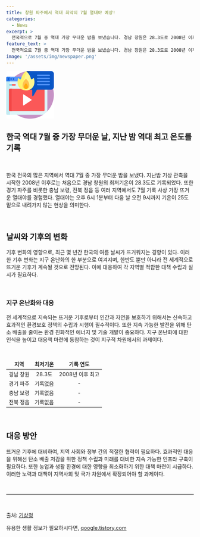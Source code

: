```yaml
---
title: 창원 파주에서 역대 최악의 7월 열대야 예상!
categories:
  - News
excerpt: >
  전국적으로 7월 중 역대 가장 무더운 밤을 보냈습니다. 경남 창원은 28.3도로 2008년 이후 최고 기온을 기록했고, 경기 파주, 충남 보령, 전북 정읍 등 여러 지역에서도 심한 열대야를 겪었습니다. 열대야는 오후 6시 1분부터 이튿날 오전 9시까지 기온이 25도 밑으로 내려가지 않는 현상입니다. 폭염과 열대야로 전국이 더위에 시달렸습니다.
feature_text: >
  전국적으로 7월 중 역대 가장 무더운 밤을 보냈습니다. 경남 창원은 28.3도로 2008년 이후 최고 기온을 기록했고, 경기 파주, 충남 보령, 전북 정읍 등 여러 지역에서도 심한 열대야를 겪었습니다. 열대야는 오후 6시 1분부터 이튿날 오전 9시까지 기온이 25도 밑으로 내려가지 않는 현상입니다. 폭염과 열대야로 전국이 더위에 시달렸습니다.
image: '/assets/img/newspaper.png'
---
```


<p><img src="/assets/img/news.png" alt="rentncar 속보" /></p>

<h2 data-ke-size="size26"><b>한국 역대 7월 중 가장 무더운 날, 지난 밤 역대 최고 온도를 기록</b></h2>

<p data-ke-size="size16">&nbsp;</p>

<p data-ke-size="size16">한국 전국의 많은 지역에서 역대 7월 중 가장 무더운 밤을 보냈다. 지난밤 기상 관측을 시작한 2008년 이후로는 처음으로 경남 창원의 최저기온이 28.3도로 기록되었다. 또한 경기 파주를 비롯한 충남 보령, 전북 정읍 등 여러 지역에서도 7월 기록 사상 가장 뜨거운 열대야를 경험했다. 열대야는 오후 6시 1분부터 다음 날 오전 9시까지 기온이 25도 밑으로 내려가지 않는 현상을 의미한다.</p>

<p data-ke-size="size16">&nbsp;</p>

<h2 data-ke-size="size24">날씨와 기후의 변화</h2>

<p data-ke-size="size16">기후 변화의 영향으로, 최근 몇 년간 한국의 여름 날씨가 뜨거워지는 경향이 있다. 이러한 기후 변화는 지구 온난화의 한 부분으로 여겨지며, 한반도 뿐만 아니라 전 세계적으로 뜨거운 기후가 계속될 것으로 전망된다. 이에 대응하여 각 지역별 적합한 대책 수립과 실시가 필요하다.</p>

<p data-ke-size="size16">&nbsp;</p>

<h3 data-ke-size="size22"><b>지구 온난화와 대응</b></h3>

<p data-ke-size="size16">전 세계적으로 지속되는 뜨거운 기후로부터 인간과 자연을 보호하기 위해서는 신속하고 효과적인 환경보호 정책의 수립과 시행이 필수적이다. 또한 지속 가능한 발전을 위해 탄소 배출을 줄이는 환경 친화적인 에너지 및 기술 개발이 중요하다. 지구 온난화에 대한 인식을 높이고 대응책 마련에 동참하는 것이 지구적 차원에서의 과제이다.</p>

<p data-ke-size="size16">&nbsp;</p>

<table>
<thead>
<tr>
<td style="text-align: center;"><b>지역</b></td>
<td style="text-align: center;"><b>최저기온</b></td>
<td style="text-align: center;"><b>기록 연도</b></td>
</tr>
</thead>
<tbody>
<tr>
<td style="text-align: center;">경남 창원</td>
<td style="text-align: center;">28.3도</td>
<td style="text-align: center;">2008년 이후 최고</td>
</tr>
<tr>
<td style="text-align: center;">경기 파주</td>
<td style="text-align: center;">기록없음</td>
<td style="text-align: center;">-</td>
</tr>
<tr>
<td style="text-align: center;">충남 보령</td>
<td style="text-align: center;">기록없음</td>
<td style="text-align: center;">-</td>
</tr>
<tr>
<td style="text-align: center;">전북 정읍</td>
<td style="text-align: center;">기록없음</td>
<td style="text-align: center;">-</td>
</tr>
</tbody>
</table>

<p data-ke-size="size16">&nbsp;</p>

<h2 data-ke-size="size24">대응 방안</h2>

<p data-ke-size="size16">뜨거운 기후에 대비하여, 지역 사회와 정부 간의 적절한 협력이 필요하다. 효과적인 대응을 위해선 탄소 배출 저감을 위한 정책 수립과 미래를 대비한 지속 가능한 인프라 구축이 필요하다. 또한 농업과 생활 환경에 대한 영향을 최소화하기 위한 대책 마련이 시급하다. 이러한 노력과 대책이 지역사회 및 국가 차원에서 확장되어야 할 과제이다.</p>

<p data-ke-size="size16">&nbsp;</p>

<hr>

<p data-ke-size="size16">&nbsp;</p>

<p>출처: <a href="https://www.weather.go.kr/w/index.do" target="_blank">기상청</a></p>
유용한 생활 정보가 필요하시다면, <a href="https://qoogle.tistory.com" rel="dofollow">qoogle.tistory.com</a>


